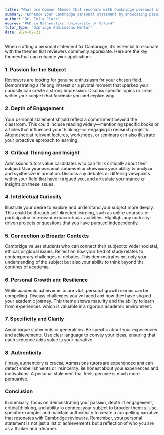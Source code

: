 ```yaml
---
title: "What are common themes that resonate with Cambridge personal statement reviewers?"
summary: "Enhance your Cambridge personal statement by showcasing passion, engagement, critical thinking, and authenticity with specific examples and personal growth."
author: "Dr. Emily Clark"
degree: "PhD in Mathematics, University of Oxford"
tutor_type: "Oxbridge Admissions Mentor"
date: 2024-02-21
---
```


When crafting a personal statement for Cambridge, it’s essential to resonate with the themes that reviewers commonly appreciate. Here are the key themes that can enhance your application:

### 1. **Passion for the Subject**
Reviewers are looking for genuine enthusiasm for your chosen field. Demonstrating a lifelong interest or a pivotal moment that sparked your curiosity can create a strong impression. Discuss specific topics or areas within your subject that fascinate you and explain why.

### 2. **Depth of Engagement**
Your personal statement should reflect a commitment beyond the classroom. This could include reading widely—mentioning specific books or articles that influenced your thinking—or engaging in research projects. Attendance at relevant lectures, workshops, or seminars can also illustrate your proactive approach to learning.

### 3. **Critical Thinking and Insight**
Admissions tutors value candidates who can think critically about their subject. Use your personal statement to showcase your ability to analyze and synthesize information. Discuss any debates or differing viewpoints within your field that have intrigued you, and articulate your stance or insights on these issues.

### 4. **Intellectual Curiosity**
Illustrate your desire to explore and understand your subject more deeply. This could be through self-directed learning, such as online courses, or participation in relevant extracurricular activities. Highlight any curiosity-driven projects or questions that you have pursued independently.

### 5. **Connection to Broader Contexts**
Cambridge values students who can connect their subject to wider societal, ethical, or global issues. Reflect on how your field of study relates to contemporary challenges or debates. This demonstrates not only your understanding of the subject but also your ability to think beyond the confines of academia.

### 6. **Personal Growth and Resilience**
While academic achievements are vital, personal growth stories can be compelling. Discuss challenges you’ve faced and how they have shaped your academic journey. This theme shows maturity and the ability to learn from experiences, which is valuable in a rigorous academic environment.

### 7. **Specificity and Clarity**
Avoid vague statements or generalities. Be specific about your experiences and achievements. Use clear language to convey your ideas, ensuring that each sentence adds value to your narrative.

### 8. **Authenticity**
Finally, authenticity is crucial. Admissions tutors are experienced and can detect embellishments or insincerity. Be honest about your experiences and motivations. A personal statement that feels genuine is much more persuasive.

### Conclusion
In summary, focus on demonstrating your passion, depth of engagement, critical thinking, and ability to connect your subject to broader themes. Use specific examples and maintain authenticity to create a compelling narrative that resonates with Cambridge reviewers. Remember, your personal statement is not just a list of achievements but a reflection of who you are as a thinker and a learner.
    
